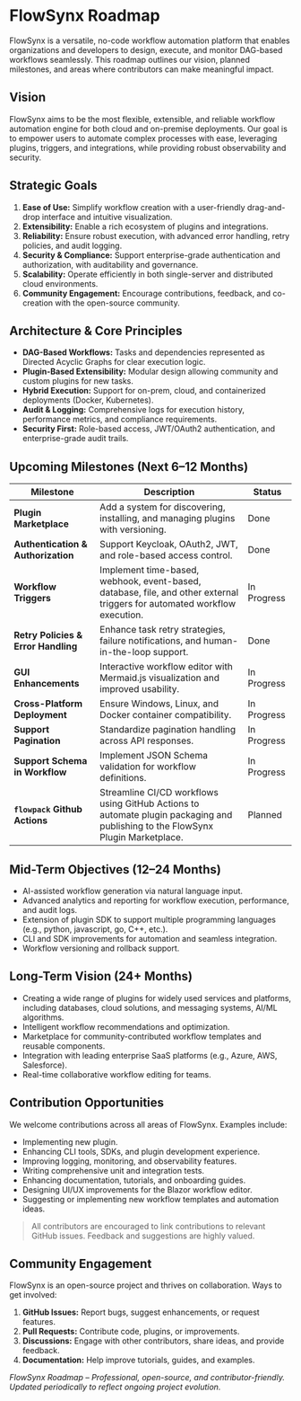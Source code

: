 # FlowSynx Roadmap

FlowSynx is a versatile, no-code workflow automation platform that enables organizations and developers 
to design, execute, and monitor DAG-based workflows seamlessly. This roadmap outlines our vision, planned
milestones, and areas where contributors can make meaningful impact.

## Vision

FlowSynx aims to be the most flexible, extensible, and reliable workflow automation engine for both 
cloud and on-premise deployments. Our goal is to empower users to automate complex processes with ease, 
leveraging plugins, triggers, and integrations, while providing robust observability and security.

## Strategic Goals

1. **Ease of Use:** Simplify workflow creation with a user-friendly drag-and-drop interface and intuitive visualization.  
2. **Extensibility:** Enable a rich ecosystem of plugins and integrations.  
3. **Reliability:** Ensure robust execution, with advanced error handling, retry policies, and audit logging.  
4. **Security & Compliance:** Support enterprise-grade authentication and authorization, with auditability and governance.  
5. **Scalability:** Operate efficiently in both single-server and distributed cloud environments.
6. **Community Engagement:** Encourage contributions, feedback, and co-creation with the open-source community.

## Architecture & Core Principles

- **DAG-Based Workflows:** Tasks and dependencies represented as Directed Acyclic Graphs for clear execution logic.  
- **Plugin-Based Extensibility:** Modular design allowing community and custom plugins for new tasks.  
- **Hybrid Execution:** Support for on-prem, cloud, and containerized deployments (Docker, Kubernetes).  
- **Audit & Logging:** Comprehensive logs for execution history, performance metrics, and compliance requirements.  
- **Security First:** Role-based access, JWT/OAuth2 authentication, and enterprise-grade audit trails.

## Upcoming Milestones (Next 6–12 Months)

| Milestone | Description | Status |
|-----------|-------------|--------|
| **Plugin Marketplace** | Add a system for discovering, installing, and managing plugins with versioning. | Done |
| **Authentication & Authorization** | Support Keycloak, OAuth2, JWT, and role-based access control. | Done |
| **Workflow Triggers** | Implement time-based, webhook, event-based, database, file, and other external triggers for automated workflow execution. | In Progress |
| **Retry Policies & Error Handling** | Enhance task retry strategies, failure notifications, and human-in-the-loop support. | Done |
| **GUI Enhancements** | Interactive workflow editor with Mermaid.js visualization and improved usability. | In Progress |
| **Cross-Platform Deployment** | Ensure Windows, Linux, and Docker container compatibility. | In Progress |
| **Support Pagination** | Standardize pagination handling across API responses. | In Progress |
| **Support Schema in Workflow** | Implement JSON Schema validation for workflow definitions. | In Progress |
| **`flowpack` Github Actions** | Streamline CI/CD workflows using GitHub Actions to automate plugin packaging and publishing to the FlowSynx Plugin Marketplace. | Planned |

## Mid-Term Objectives (12–24 Months)

- AI-assisted workflow generation via natural language input.  
- Advanced analytics and reporting for workflow execution, performance, and audit logs.  
- Extension of plugin SDK to support multiple programming languages (e.g., python, javascript, go, C++, etc.).  
- CLI and SDK improvements for automation and seamless integration.  
- Workflow versioning and rollback support.  

## Long-Term Vision (24+ Months)

- Creating a wide range of plugins for widely used services and platforms, including databases, cloud solutions, and messaging systems, AI/ML algorithms.  
- Intelligent workflow recommendations and optimization.  
- Marketplace for community-contributed workflow templates and reusable components.  
- Integration with leading enterprise SaaS platforms (e.g., Azure, AWS, Salesforce).  
- Real-time collaborative workflow editing for teams.  

## Contribution Opportunities

We welcome contributions across all areas of FlowSynx. Examples include:

- Implementing new plugin.  
- Enhancing CLI tools, SDKs, and plugin development experience.  
- Improving logging, monitoring, and observability features.  
- Writing comprehensive unit and integration tests.  
- Enhancing documentation, tutorials, and onboarding guides.  
- Designing UI/UX improvements for the Blazor workflow editor.  
- Suggesting or implementing new workflow templates and automation ideas.

> All contributors are encouraged to link contributions to relevant GitHub issues. Feedback and suggestions are highly valued.

## Community Engagement

FlowSynx is an open-source project and thrives on collaboration. Ways to get involved:  

1. **GitHub Issues:** Report bugs, suggest enhancements, or request features.  
2. **Pull Requests:** Contribute code, plugins, or improvements.  
3. **Discussions:** Engage with other contributors, share ideas, and provide feedback.  
4. **Documentation:** Help improve tutorials, guides, and examples.  

*FlowSynx Roadmap – Professional, open-source, and contributor-friendly. Updated periodically to reflect ongoing project evolution.*
